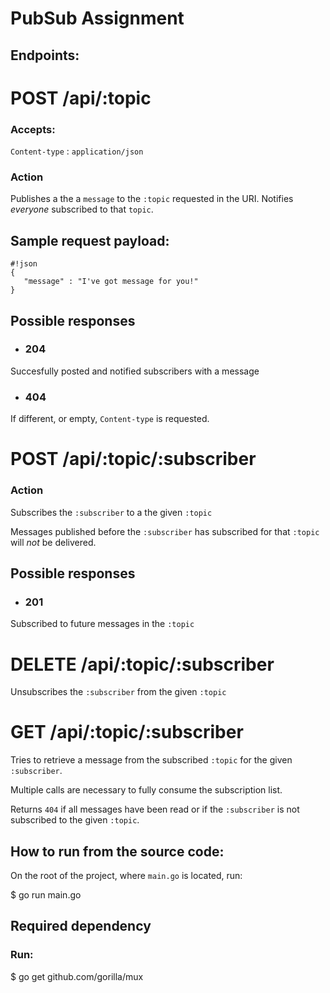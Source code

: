 # PubSub Assignment

## Endpoints:

# POST /api/:topic 

### Accepts: 
`Content-type` : `application/json`

### Action
Publishes a the a `message` to the `:topic` requested in the URI. 
Notifies *everyone* subscribed to that `topic`.

## Sample request payload:
```
#!json
{
   "message" : "I've got message for you!"
}
```

## Possible responses

* ### 204
Succesfully posted and notified subscribers with a message

* ### 404
If different, or empty, `Content-type` is requested.

# POST /api/:topic/:subscriber

### Action
Subscribes the `:subscriber` to a the given `:topic`

Messages published before the `:subscriber` has subscribed for that `:topic` will *not* be delivered.

## Possible responses

* ### 201
Subscribed to future messages in the `:topic`
	
# DELETE /api/:topic/:subscriber 

Unsubscribes the `:subscriber` from the given `:topic`
	
# GET /api/:topic/:subscriber

Tries to retrieve a message from the subscribed `:topic` for the given `:subscriber`.

Multiple calls are necessary to fully consume the subscription list. 

Returns `404` if all messages have been read or if the `:subscriber` is not subscribed to the given `:topic`.

## How to run from the source code:
On the root of the project, where `main.go` is located, run:

$ go run main.go

## Required  dependency
### Run:
$ go get github.com/gorilla/mux